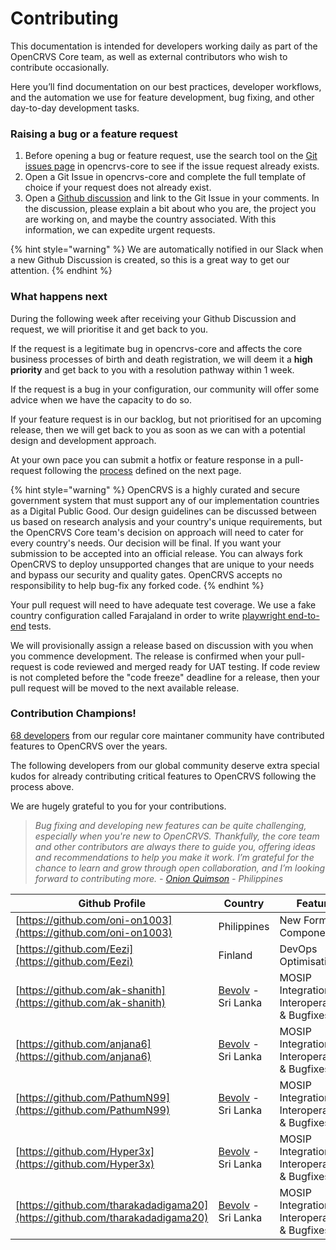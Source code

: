 # Contributing

This documentation is intended for developers working daily as part of the OpenCRVS Core team, as well as external contributors who wish to contribute occasionally.

Here you’ll find documentation on our best practices, developer workflows, and the automation we use for feature development, bug fixing, and other day-to-day development tasks.



### Raising a bug or a feature request

1. Before opening a bug or feature request, use the search tool on the [Git issues page](https://github.com/opencrvs/opencrvs-core/issues) in opencrvs-core to see if the issue request already exists.
2. Open a Git Issue in opencrvs-core and complete the full template of choice if your request does not already exist.
3. Open a [Github discussion](https://github.com/opencrvs/opencrvs-core/discussions) and link to the Git Issue in your comments.  In the discussion, please explain a bit about who you are, the project you are working on, and maybe the country associated.  With this information, we can expedite urgent requests.

{% hint style="warning" %}
We are automatically notified in our Slack when a new Github Discussion is created, so this is a great way to get our attention.
{% endhint %}

### What happens next

During the following week after receiving your Github Discussion and request, we will prioritise it and get back to you. &#x20;

If the request is a legitimate bug in opencrvs-core and affects the core business processes of birth and death registration, we will deem it a **high priority** and get back to you with a resolution pathway within 1 week.

If the request is a bug in your configuration, our community will offer some advice when we have the capacity to do so. &#x20;

If your feature request is in our backlog, but not prioritised for an upcoming release, then we will get back to you as soon as we can with a potential design and development approach.

At your own pace you can submit a hotfix or feature response in a pull-request following the [process](submitting-a-hotfix.md) defined on the next page.

{% hint style="warning" %}
OpenCRVS is a highly curated and secure government system that must support any of our implementation countries as a Digital Public Good.  Our design guidelines can be discussed between us based on research analysis and your country's unique requirements, but the OpenCRVS Core team's decision on approach will need to cater for every country's needs.  Our decision will be final.  If you want your submission to be accepted into an official release.  You can always fork OpenCRVS to deploy unsupported changes that are unique to your needs and bypass our security and quality gates.  OpenCRVS accepts no responsibility to help bug-fix any forked code.
{% endhint %}

Your pull request will need to have adequate test coverage.  We use a fake country configuration called Farajaland in order to write [playwright end-to-end](https://github.com/opencrvs/opencrvs-farajaland/tree/develop/e2e) tests.&#x20;

We will provisionally assign a release based on discussion with you when you commence development.  The release is confirmed when your pull-request is code reviewed and merged ready for UAT testing.  If code review is not completed before the "code freeze" deadline for a release, then your pull request will be moved to the next available release.



### Contribution Champions!

[68 developers](https://github.com/opencrvs/opencrvs-core/graphs/contributors) from our regular core maintaner community have contributed features to OpenCRVS over the years.

The following developers from our global community deserve extra special kudos for already contributing critical features to OpenCRVS following the process above. &#x20;

We are hugely grateful to you for your contributions.

> _Bug fixing and developing new features can be quite challenging, especially when you're new to OpenCRVS. Thankfully, the core team and other contributors are always there to guide you, offering ideas and recommendations to help you make it work. I’m grateful for the chance to learn and grow through open collaboration, and I’m looking forward to contributing more. -_ [_Onion Quimson_](https://github.com/oni-on1003) _- Philippines_

| Github Profile                                                               | Country                                      | Feature                                        |
| ---------------------------------------------------------------------------- | -------------------------------------------- | ---------------------------------------------- |
| [https://github.com/oni-on1003](https://github.com/oni-on1003)               | Philippines                                  | New Form UI Components                         |
| [https://github.com/Eezi](https://github.com/Eezi)                           | Finland                                      | DevOps Optimisations                           |
| [https://github.com/ak-shanith](https://github.com/ak-shanith)               | [Bevolv](https://www.bevolv.co/) - Sri Lanka | MOSIP Integration, Interoperability & Bugfixes |
| [https://github.com/anjana6](https://github.com/anjana6)                     | [Bevolv](https://www.bevolv.co/) - Sri Lanka | MOSIP Integration, Interoperability & Bugfixes |
| [https://github.com/PathumN99](https://github.com/PathumN99)                 | [Bevolv](https://www.bevolv.co/) - Sri Lanka | MOSIP Integration, Interoperability & Bugfixes |
| [https://github.com/Hyper3x](https://github.com/Hyper3x)                     | [Bevolv](https://www.bevolv.co/) - Sri Lanka | MOSIP Integration, Interoperability & Bugfixes |
| [https://github.com/tharakadadigama20](https://github.com/tharakadadigama20) | [Bevolv](https://www.bevolv.co/) - Sri Lanka | MOSIP Integration, Interoperability & Bugfixes |

